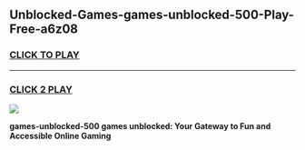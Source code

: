 
## Unblocked-Games-games-unblocked-500-Play-Free-a6z08
<h3>
<a href="https://premium76.site?title=games-unblocked-500&ref=10A">CLICK TO PLAY</a></h3>
<hr>

<h3>
<a href="https://premium76.site?title=games-unblocked-500&ref=10A">CLICK 2 PLAY</a>
  
</h3>

<a href="https://premium76.site?title=games-unblocked-500&ref=10A"><img src="https://clearcache.store/games.png"></a>


**games-unblocked-500 games unblocked: Your Gateway to Fun and Accessible Online Gaming**
